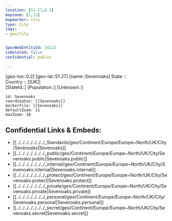 ```yaml
---
location: [51.27,0.2] 
mapzoom: [7,12] 
mapmarker: city 
type: City
tags:
- geo/City


SpocWebEntityId: 34223
isDeleted: false
confidential: public

---
```

[geo-lon::0.2] 
[geo-lat::51.27] 
[name::Sevenoaks] 
State ::  
Country :: [[UK]]  
[StateId::] 
[Population::] 
[Unknown::] 


```leaflet
id: Sevenoaks
coordinates: [[Sevenoaks]] 
markerFile: [[Sevenoaks]] 
defaultZoom: 11 
maxZoom: 18
```


## Confidential Links & Embeds: 
- [[../../../../../../../_Standards/geo/Continent/Europe/Europe~North/UK/City/Sevenoaks|Sevenoaks]] 
- [[../../../../../../../_public/geo/Continent/Europe/Europe~North/UK/City/Sevenoaks.public|Sevenoaks.public]] 
- [[../../../../../../../_internal/geo/Continent/Europe/Europe~North/UK/City/Sevenoaks.internal|Sevenoaks.internal]] 
- [[../../../../../../../_protect/geo/Continent/Europe/Europe~North/UK/City/Sevenoaks.protect|Sevenoaks.protect]] 
- [[../../../../../../../_private/geo/Continent/Europe/Europe~North/UK/City/Sevenoaks.private|Sevenoaks.private]] 
- [[../../../../../../../_personal/geo/Continent/Europe/Europe~North/UK/City/Sevenoaks.personal|Sevenoaks.personal]] 
- [[../../../../../../../_secret/geo/Continent/Europe/Europe~North/UK/City/Sevenoaks.secret|Sevenoaks.secret]] 
